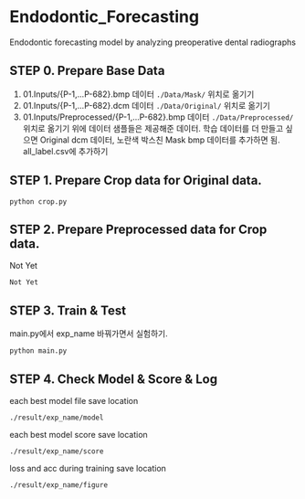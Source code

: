 # Endodontic_Forecasting
Endodontic forecasting model by analyzing preoperative dental radiographs

## STEP 0. Prepare Base Data
1. 01.Inputs/{P-1,...P-682}.bmp 데이터 ```./Data/Mask/``` 위치로 옮기기
2. 01.Inputs/{P-1,...P-682}.dcm 데이터 ```./Data/Original/``` 위치로 옮기기
3. 01.Inputs/Preprocessed/{P-1,...P-682}.bmp 데이터 ```./Data/Preprocessed/``` 위치로 옮기기
위에 데이터 샘플들은 제공해준 데이터.
학습 데이터를 더 만들고 싶으면 Original dcm 데이터, 노란색 박스친 Mask bmp 데이터를 추가하면 됨.
all_label.csv에 추가하기

## STEP 1. Prepare Crop data for Original data.
```
python crop.py
```

## STEP 2. Prepare Preprocessed data for Crop data.
Not Yet
```
Not Yet
```

## STEP 3. Train & Test
main.py에서 exp_name 바꿔가면서 실험하기.
```
python main.py 
```


## STEP 4. Check Model & Score & Log
each best model file save location
```
./result/exp_name/model
``` 
each best model score save location
```
./result/exp_name/score
``` 
loss and acc during training save location
```
./result/exp_name/figure
```



